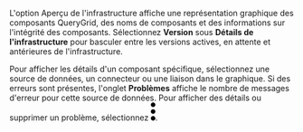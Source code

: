 L'option Aperçu de l'infrastructure affiche une représentation graphique des composants QueryGrid, des noms de composants et des informations sur l'intégrité des composants. Sélectionnez **Version** sous **Détails de l'infrastructure** pour basculer entre les versions actives, en attente et antérieures de l'infrastructure.

Pour afficher les détails d'un composant spécifique, sélectionnez une source de données, un connecteur ou une liaison dans le graphique. Si des erreurs sont présentes, l'onglet **Problèmes** affiche le nombre de messages d'erreur pour cette source de données. Pour afficher des détails ou supprimer un problème, sélectionnez ![Kabob menu icon](Images/zsz1597101912145.svg).
